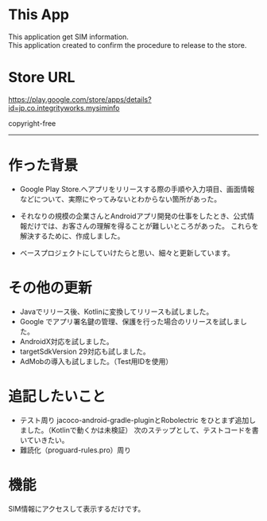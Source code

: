 # This App

This application get SIM information.  
This application created to confirm the procedure to release to the store.

# Store URL
https://play.google.com/store/apps/details?id=jp.co.integrityworks.mysiminfo

copyright-free

----
# 作った背景
- Google Play Store.へアプリをリリースする際の手順や入力項目、画面情報などについて、実際にやってみないとわからない箇所があった。
- それなりの規模の企業さんとAndroidアプリ開発の仕事をしたとき、公式情報だけでは、お客さんの理解を得ることが難しいところがあった。
これらを解決するために、作成しました。

- ベースプロジェクトにしていけたらと思い、細々と更新しています。

# その他の更新
- Javaでリリース後、Kotlinに変換してリリースも試しました。
- Google でアプリ署名鍵の管理、保護を行った場合のリリースを試しました。
- AndroidX対応を試しました。
- targetSdkVersion 29対応も試しました。
- AdMobの導入も試しました。（Test用IDを使用）

# 追記したいこと
- テスト周り
  jacoco-android-gradle-pluginとRobolectric をひとまず追加しました。（Kotlinで動くかは未検証）
  次のステップとして、テストコードを書いていきたい。
- 難読化（proguard-rules.pro）周り

# 機能
SIM情報にアクセスして表示するだけです。


